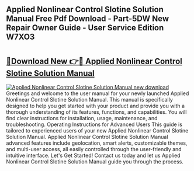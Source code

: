 ## Applied Nonlinear Control Slotine Solution Manual Free Pdf Download - Part-5DW New Repair Owner Guide - User Service Edition W7XO3

# <h2><a href="http://bc35306.oget.top/?id=Applied+Nonlinear+Control+Slotine+Solution+Manual">🔗Download New 👉🔴 Applied Nonlinear Control Slotine Solution Manual</a></h2>

[![Applied Nonlinear Control Slotine Solution Manual new download](https://i.imgur.com/5g1atiW.png)](http://bc35306.oget.top/?id=Applied+Nonlinear+Control+Slotine+Solution+Manual)
Greetings and welcome to the user manual for your newly launched Applied Nonlinear Control Slotine Solution Manual. This manual is specifically designed to help you get started with your product and provide you with a thorough understanding of its features, functions, and capabilities. You will find clear instructions for installation, usage, maintenance, and troubleshooting. Operating Instructions for Advanced Users This guide is tailored to experienced users of your new Applied Nonlinear Control Slotine Solution Manual. Applied Nonlinear Control Slotine Solution Manual advanced features include geolocation, smart alerts, customizable themes, and multi-user access, all easily controlled through the user-friendly and intuitive interface. Let's Get Started! Contact us today and let us Applied Nonlinear Control Slotine Solution Manual guide you through the process.
